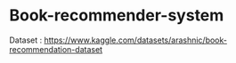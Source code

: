 # Book-recommender-system
Dataset : https://www.kaggle.com/datasets/arashnic/book-recommendation-dataset
